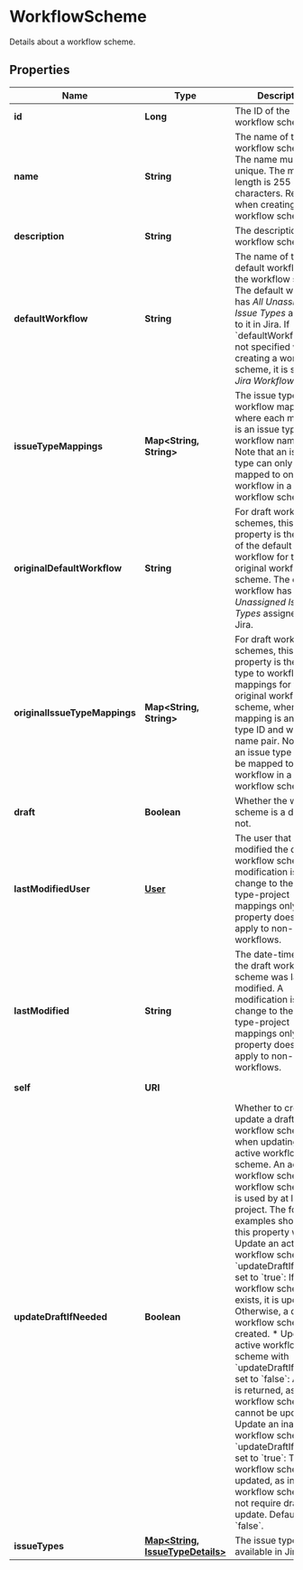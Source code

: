 

# WorkflowScheme

Details about a workflow scheme.

## Properties

Name | Type | Description | Notes
------------ | ------------- | ------------- | -------------
**id** | **Long** | The ID of the workflow scheme. |  [optional] [readonly]
**name** | **String** | The name of the workflow scheme. The name must be unique. The maximum length is 255 characters. Required when creating a workflow scheme. |  [optional]
**description** | **String** | The description of the workflow scheme. |  [optional]
**defaultWorkflow** | **String** | The name of the default workflow for the workflow scheme. The default workflow has *All Unassigned Issue Types* assigned to it in Jira. If &#x60;defaultWorkflow&#x60; is not specified when creating a workflow scheme, it is set to *Jira Workflow (jira)*. |  [optional]
**issueTypeMappings** | **Map&lt;String, String&gt;** | The issue type to workflow mappings, where each mapping is an issue type ID and workflow name pair. Note that an issue type can only be mapped to one workflow in a workflow scheme. |  [optional]
**originalDefaultWorkflow** | **String** | For draft workflow schemes, this property is the name of the default workflow for the original workflow scheme. The default workflow has *All Unassigned Issue Types* assigned to it in Jira. |  [optional] [readonly]
**originalIssueTypeMappings** | **Map&lt;String, String&gt;** | For draft workflow schemes, this property is the issue type to workflow mappings for the original workflow scheme, where each mapping is an issue type ID and workflow name pair. Note that an issue type can only be mapped to one workflow in a workflow scheme. |  [optional] [readonly]
**draft** | **Boolean** | Whether the workflow scheme is a draft or not. |  [optional] [readonly]
**lastModifiedUser** | [**User**](User.md) | The user that last modified the draft workflow scheme. A modification is a change to the issue type-project mappings only. This property does not apply to non-draft workflows. |  [optional] [readonly]
**lastModified** | **String** | The date-time that the draft workflow scheme was last modified. A modification is a change to the issue type-project mappings only. This property does not apply to non-draft workflows. |  [optional] [readonly]
**self** | **URI** |  |  [optional] [readonly]
**updateDraftIfNeeded** | **Boolean** | Whether to create or update a draft workflow scheme when updating an active workflow scheme. An active workflow scheme is a workflow scheme that is used by at least one project. The following examples show how this property works:   *  Update an active workflow scheme with &#x60;updateDraftIfNeeded&#x60; set to &#x60;true&#x60;: If a draft workflow scheme exists, it is updated. Otherwise, a draft workflow scheme is created.  *  Update an active workflow scheme with &#x60;updateDraftIfNeeded&#x60; set to &#x60;false&#x60;: An error is returned, as active workflow schemes cannot be updated.  *  Update an inactive workflow scheme with &#x60;updateDraftIfNeeded&#x60; set to &#x60;true&#x60;: The workflow scheme is updated, as inactive workflow schemes do not require drafts to update.  Defaults to &#x60;false&#x60;. |  [optional]
**issueTypes** | [**Map&lt;String, IssueTypeDetails&gt;**](IssueTypeDetails.md) | The issue types available in Jira. |  [optional] [readonly]



